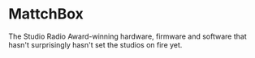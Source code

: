 # MattchBox
The Studio Radio Award-winning hardware, firmware and software that hasn't surprisingly hasn't set the studios on fire yet. 
